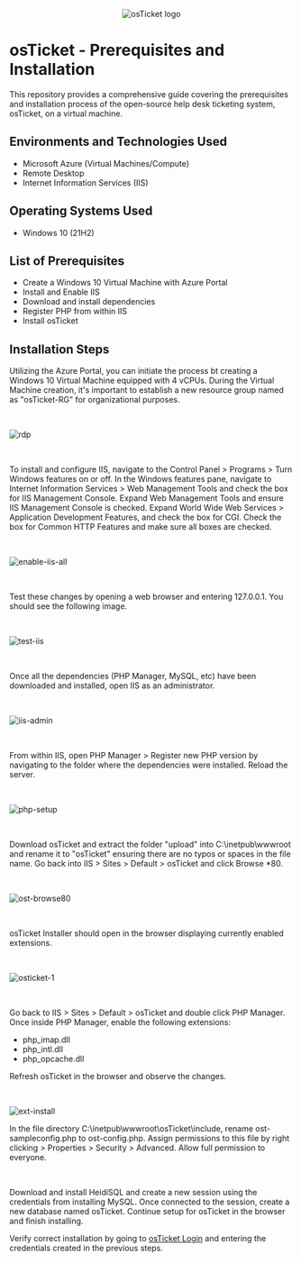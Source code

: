 <p align="center">
<img src="https://i.imgur.com/Clzj7Xs.png" alt="osTicket logo"/>
</p>

<h1>osTicket - Prerequisites and Installation</h1>
This repository provides a comprehensive guide covering the prerequisites and installation process of the open-source help desk ticketing system, osTicket, on a virtual machine.<br />

<h2>Environments and Technologies Used</h2>

- Microsoft Azure (Virtual Machines/Compute)
- Remote Desktop
- Internet Information Services (IIS)

<h2>Operating Systems Used </h2>

- Windows 10</b> (21H2)

<h2>List of Prerequisites</h2>

- Create a Windows 10 Virtual Machine with Azure Portal
- Install and Enable IIS
- Download and install dependencies
- Register PHP from within IIS
- Install osTicket


<h2>Installation Steps</h2>

<p>
Utilizing the Azure Portal, you can initiate the process bt creating a Windows 10 Virtual Machine equipped with 4 vCPUs. During the Virtual Machine creation, it's important to establish a new resource group named as "osTicket-RG" for organizational purposes. 
</p>
<br />

![rdp](https://github.com/NicholasLudwig/osticket-prereqs/assets/104456331/68f70468-491a-492f-be03-98c7fe46b057)

<br />

<p>
To install and configure IIS, navigate to the Control Panel > Programs > Turn Windows features on or off. In the Windows features pane, navigate to Internet Information Services > Web Management Tools and check the box for IIS Management Console. Expand Web Management Tools and ensure IIS Management Console is checked. Expand World Wide Web Services > Application Development Features, and check the box for CGI. Check the box for Common HTTP Features and make sure all boxes are checked. 
</p>
<br />

![enable-iis-all](https://github.com/NicholasLudwig/osticket-prereqs/assets/104456331/1cf361d5-fec6-452b-bad1-e711fedca81d)

<br />
<p>
Test these changes by opening a web browser and entering 127.0.0.1. You should see the following image.
</p>
<br />

![test-iis](https://github.com/NicholasLudwig/osticket-prereqs/assets/104456331/dd9207a1-c49f-4f67-9ff1-9dbc8ecc4da6)

<br />

<p>
Once all the dependencies (PHP Manager, MySQL, etc) have been downloaded and installed, open IIS as an administrator.
</p>
<br />

![iis-admin](https://github.com/NicholasLudwig/osticket-prereqs/assets/104456331/5751a0e9-d56a-452d-85c8-95e069f0a8d4)

<br />
<p>
From within IIS, open PHP Manager > Register new PHP version by navigating to the folder where the dependencies were installed. Reload the server.
</p>
<br />

![php-setup](https://github.com/NicholasLudwig/osticket-prereqs/assets/104456331/e6b9c5e7-c568-4b42-b3a6-815b0c19ff81)

<br />

<p>
Download osTicket and extract the folder "upload" into C:\inetpub\wwwroot and rename it to "osTicket" ensuring there are no typos or spaces in the file name. Go back into IIS > Sites > Default > osTicket and click Browse *80.
</p>
<br />

![ost-browse80](https://github.com/NicholasLudwig/osticket-prereqs/assets/104456331/65e70fb1-84fa-4c2e-b39e-ae42f85fc08c)

<br />

<p>
osTicket Installer should open in the browser displaying currently enabled extensions.
</p>
<br />

![osticket-1](https://github.com/NicholasLudwig/osticket-prereqs/assets/104456331/49e7f33b-62f2-457f-a521-0ac7fea59d70)

<br />
<p>
Go back to IIS > Sites > Default > osTicket and double click PHP Manager. Once inside PHP Manager, enable the following extensions:
  <ul>
    <li>php_imap.dll</li>
    <li>php_intl.dll</li>
    <li>php_opcache.dll</li>
  </ul>
</p>
<p>
Refresh osTicket in the browser and observe the changes.
</p>
<br />

![ext-install](https://github.com/NicholasLudwig/osticket-prereqs/assets/104456331/7945ce83-ca01-4a53-ba67-14398e92a98d)

<p>
In the file directory C:\inetpub\wwwroot\osTicket\include, rename ost-sampleconfig.php to ost-config.php. Assign permissions to this file by right clicking > Properties > Security > Advanced. Allow full permission to everyone.  
</p>
<br />
<p>
Download and install HeidiSQL and create a new session using the credentials from installing MySQL. Once connected to the session, create a new database named osTicket. Continue setup for osTicket in the browser and finish installing.
</p>
<p>
Verify correct installation by going to <a href="http://localhost/osTicket/scp/login.php">osTicket Login</a> and entering the credentials created in the previous steps.
</p>

</p>
